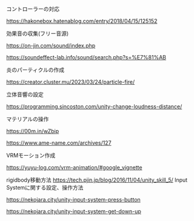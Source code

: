 コントローラーの対応

https://hakonebox.hatenablog.com/entry/2018/04/15/125152


効果音の収集(フリー音源)

https://on-jin.com/sound/index.php

https://soundeffect-lab.info/sound/search.php?s=%E7%81%AB



炎のパーティクルの作成

https://creator.cluster.mu/2023/03/24/particle-fire/



立体音響の設定

https://programming.sincoston.com/unity-change-loudness-distance/

マテリアルの操作

https://00m.in/wZbip

https://www.ame-name.com/archives/127

VRMモーション作成

https://yuyu-log.com/vrm-animation/#google_vignette

rigidbody移動方法
https://tech.pjin.jp/blog/2016/11/04/unity_skill_5/
Input Systemに関する設定、操作方法

https://nekojara.city/unity-input-system-press-button

https://nekojara.city/unity-input-system-get-down-up
